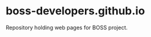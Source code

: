 boss-developers.github.io
=========================

Repository holding web pages for BOSS project.
